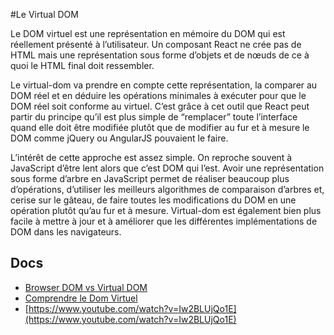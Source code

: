 #Le Virtual DOM 

Le DOM virtuel est une représentation en mémoire du DOM qui est réellement présenté à l’utilisateur. Un composant React ne crée pas de HTML mais une représentation sous forme d’objets et de nœuds de ce à quoi le HTML final doit ressembler.

Le virtual-dom va prendre en compte cette représentation, la comparer au DOM réel et en déduire les opérations minimales à exécuter pour que le DOM réel soit conforme au virtuel. C’est grâce à cet outil que React peut partir du principe qu’il est plus simple de “remplacer” toute l’interface quand elle doit être modifiée plutôt que de modifier au fur et à mesure le DOM comme jQuery ou AngularJS pouvaient le faire.

L’intérêt de cette approche est assez simple. On reproche souvent à JavaScript d’être lent alors que c’est DOM qui l’est. Avoir une représentation sous forme d’arbre en JavaScript permet de réaliser beaucoup plus d’opérations, d’utiliser les meilleurs algorithmes de comparaison d’arbres et, cerise sur le gâteau, de faire toutes les modifications du DOM en une opération plutôt qu’au fur et à mesure. Virtual-dom est également bien plus facile à mettre à jour et à améliorer que les différentes implémentations de DOM dans les navigateurs.


## Docs
- [Browser DOM vs Virtual DOM](https://reactkungfu.com/2015/10/the-difference-between-virtual-dom-and-dom/)
- [Comprendre le Dom Virtuel](https://la-cascade.io/comprendre-le-virtual-dom/)
- [https://www.youtube.com/watch?v=Iw2BLUjQo1E](https://www.youtube.com/watch?v=Iw2BLUjQo1E)